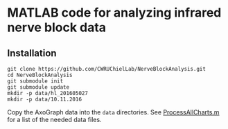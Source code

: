 # MATLAB code for analyzing infrared nerve block data

## Installation

```
git clone https://github.com/CWRUChielLab/NerveBlockAnalysis.git
cd NerveBlockAnalysis
git submodule init
git submodule update
mkdir -p data/hl_201605027
mkdir -p data/10.11.2016
```

Copy the AxoGraph data into the `data` directories. See [ProcessAllCharts.m](ProcessAllCharts.m) for a list of the needed data files.
